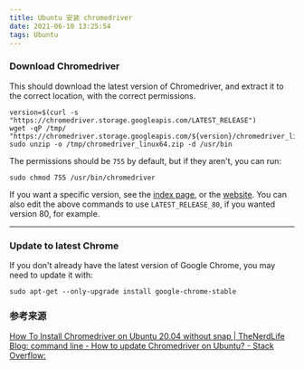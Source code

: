 ```yaml
---
title: Ubuntu 安装 chromedriver
date: 2021-06-10 13:25:54
tags: Ubuntu
---
```

### Download Chromedriver

This should download the latest version of Chromedriver, and extract it to the correct location, with the correct permissions.

```
version=$(curl -s "https://chromedriver.storage.googleapis.com/LATEST_RELEASE")
wget -qP /tmp/ "https://chromedriver.storage.googleapis.com/${version}/chromedriver_linux64.zip"
sudo unzip -o /tmp/chromedriver_linux64.zip -d /usr/bin
```

The permissions should be `755` by default, but if they aren't, you can run:

```
sudo chmod 755 /usr/bin/chromedriver
```

If you want a specific version, see the [index page](https://chromedriver.storage.googleapis.com/index.html), or the [website](https://chromedriver.chromium.org/).
You can also edit the above commands to use `LATEST_RELEASE_80`, if you wanted version 80, for example.

* * *

### Update to latest Chrome

If you don't already have the latest version of Google Chrome, you may need to update it with:

```
sudo apt-get --only-upgrade install google-chrome-stable
```

### 参考来源
[How To Install Chromedriver on Ubuntu 20.04 without snap | TheNerdLife Blog: ](https://www.thenerdlife.com/blog/how-to-install-chromedriver-on-ubuntu/)
[command line - How to update Chromedriver on Ubuntu? - Stack Overflow: ](https://stackoverflow.com/questions/48649230/how-to-update-chromedriver-on-ubuntu/50117805)
